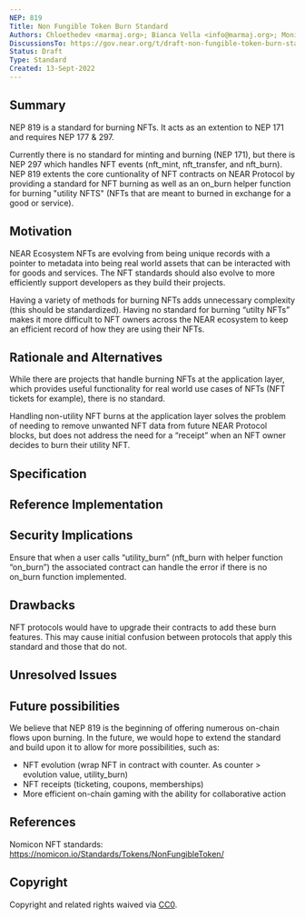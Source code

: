 ```yaml
---
NEP: 819
Title: Non Fungible Token Burn Standard
Authors: Chloethedev <marmaj.org>; Bianca Vella <info@marmaj.org>; Monish Muralidharan <kalakendradao@gmail.com>; 
DiscussionsTo: https://gov.near.org/t/draft-non-fungible-token-burn-standard/28859
Status: Draft
Type: Standard
Created: 13-Sept-2022
---
```


## Summary
NEP 819 is a standard for burning NFTs. It acts as an extention to NEP 171 and requires NEP 177 & 297.

Currently there is no standard for minting and burning (NEP 171), but there is NEP 297 which handles NFT events (nft_mint, nft_transfer, and nft_burn). NEP 819 extents the core cuntionality of NFT contracts on NEAR Protocol by providing a standard for NFT burning as well as an on_burn helper function for burning "utility NFTS" (NFTs that are meant to burned in exchange for a good or service).

## Motivation
NEAR Ecosystem NFTs are evolving from being unique records with a pointer to metadata into being real world assets that can be interacted with for goods and services. The NFT standards should also evolve to more efficiently support developers as they build their projects.

Having a variety of methods for burning NFTs adds unnecessary complexity (this should be standardized).
Having no standard for burning “utilty NFTs” makes it more difficult to NFT owners across the NEAR ecosystem to keep an efficient record of how they are using their NFTs.

## Rationale and Alternatives
While there are projects that handle burning NFTs at the application layer, which provides useful functionality for real world use cases of NFTs (NFT tickets for example), there is no standard.

Handling non-utility NFT burns at the application layer solves the problem of needing to remove unwanted NFT data from future NEAR Protocol blocks, but does not address the need for a “receipt” when an NFT owner decides to burn their utility NFT.


## Specification

## Reference Implementation

## Security Implications
Ensure that when a user calls “utility_burn” (nft_burn with helper function “on_burn”) the associated contract can handle the error if there is no on_burn function implemented.

## Drawbacks
NFT protocols would have to upgrade their contracts to add these burn features. This may cause initial confusion between protocols that apply this standard and those that do not.

## Unresolved Issues


## Future possibilities
We believe that NEP 819 is the beginning of offering numerous on-chain flows upon burning. In the future, we would hope to extend the standard and build upon it to allow for more possibilities, such as:

- NFT evolution (wrap NFT in contract with counter. As counter > evolution value, utility_burn)
- NFT receipts (ticketing, coupons, memberships)
- More efficient on-chain gaming with the ability for collaborative action

## References
Nomicon NFT standards: https://nomicon.io/Standards/Tokens/NonFungibleToken/


## Copyright

Copyright and related rights waived via [CC0](https://creativecommons.org/publicdomain/zero/1.0/).
